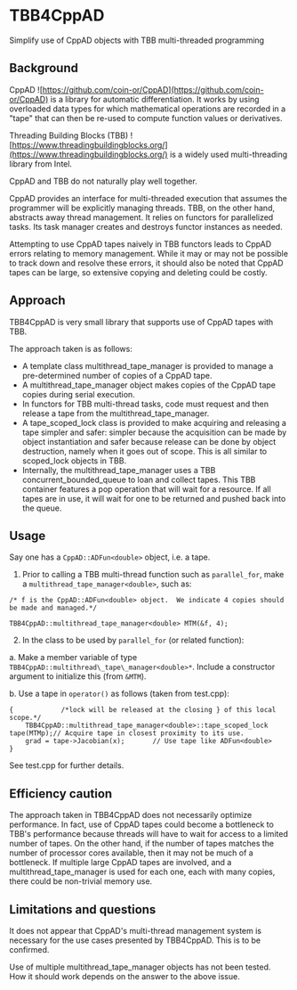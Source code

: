 # TBB4CppAD
Simplify use of CppAD objects with TBB multi-threaded programming

## Background
CppAD ![https://github.com/coin-or/CppAD](https://github.com/coin-or/CppAD) is a library for automatic differentiation.  It works by using overloaded data types for which mathematical operations are recorded in a "tape" that can then be re-used to compute function values or derivatives.

Threading Building Blocks (TBB) ![https://www.threadingbuildingblocks.org/](https://www.threadingbuildingblocks.org/) is a widely used multi-threading library from Intel.

CppAD and TBB do not naturally play well together.

CppAD provides an interface for multi-threaded execution that  assumes the programmer will be explicitly managing threads.  TBB, on the other hand, abstracts away thread management.   It relies on functors for parallelized tasks.  Its task manager creates and destroys functor instances as needed.

Attempting to use CppAD tapes naively in TBB functors leads to CppAD errors relating to memory management.  While it may or may not be possible to track down and resolve these errors, it should also be noted that CppAD tapes can be large, so extensive copying and deleting could be costly.

## Approach
TBB4CppAD is very small library that supports use of CppAD tapes with TBB.

The approach taken is as follows:

- A template class multithread\_tape\_manager is provided to manage a pre-determined number of copies of a CppAD tape.
- A  multithread\_tape\_manager object makes copies of the CppAD tape copies during serial execution.
- In functors for TBB multi-thread tasks, code must request and then release a tape from the multithread\_tape\_manager.
- A tape\_scoped\_lock class is provided to make acquiring and releasing a tape simpler and safer: simpler because the acquisition can be made by object instantiation and safer because release can be done by object destruction, namely when it goes out of scope.  This is all similar to scoped\_lock objects in TBB.
- Internally, the multithread\_tape\_manager uses a TBB concurrent\_bounded\_queue to loan and collect tapes.  This TBB container features a pop operation that will wait for a resource.  If all tapes are in use, it will wait for one to be returned and pushed back into the queue.

## Usage
Say one has a `CppAD::ADFun<double>` object, i.e. a tape.

1. Prior to calling a TBB multi-thread function such as `parallel_for`, make a `multithread_tape_manager<double>`, such as:

```{C++}
/* f is the CppAD::ADFun<double> object.  We indicate 4 copies should be made and managed.*/

TBB4CppAD::multithread_tape_manager<double> MTM(&f, 4);
```

2. In the class to be used by `parallel_for` (or related function):

a. Make a member variable of type `TBB4CppAD::multithread\_tape\_manager<double>*`.  Include a constructor argument to initialize this (from `&MTM`).

b. Use a tape in `operator()` as follows (taken from test.cpp):

```{C++}
{            /*lock will be released at the closing } of this local scope.*/
    TBB4CppAD::multithread_tape_manager<double>::tape_scoped_lock tape(MTMp);// Acquire tape in closest proximity to its use.
	grad = tape->Jacobian(x);       // Use tape like ADFun<double>
}
```


See test.cpp for further details.

## Efficiency caution
The approach taken in TBB4CppAD does not necessarily optimize performance.  In fact, use of CppAD tapes could become a bottleneck to TBB's performance because threads will have to wait for access to a limited number of tapes.  On the other hand, if the number of tapes matches the number of processor cores available, then it may not be much of a bottleneck.  If multiple large CppAD tapes are involved, and a multithread\_tape\_manager is used for each one, each with many copies, there could be non-trivial memory use.

## Limitations and questions
It does not appear that CppAD's multi-thread management system is necessary for the use cases presented by TBB4CppAD.   This is to be confirmed.

Use of multiple multithread\_tape\_manager objects has not been tested.  How it should work depends on the answer to the above issue.
